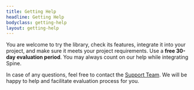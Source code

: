 ```yaml
---
title: Getting Help
headline: Getting Help
bodyclass: getting-help
layout: getting-help
---
```


You are welcome to try the library, check its features, integrate it into your project, and make 
sure it meets your project requirements. Use a **free 30-day evaluation period**. You may always 
count on our help while integrating Spine.

In case of any questions, feel free to contact the 
<a href="mailto:{{ site.data.support.email | encode_email }}">Support Team</a>.
We will be happy to help and facilitate evaluation process for you.
